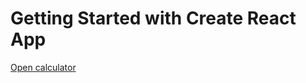 # Getting Started with Create React App

[Open calculator](https://matthiasng.github.io/nutrient-calculator/)

